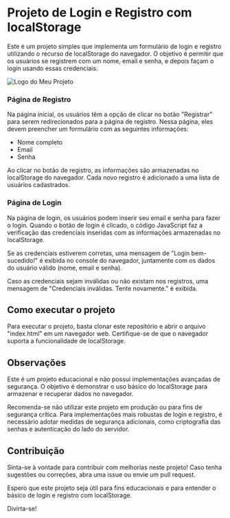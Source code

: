 # Projeto de Login e Registro com localStorage

Este é um projeto simples que implementa um formulário de login e registro utilizando o recurso de localStorage do navegador. O objetivo é permitir que os usuários se registrem com um nome, email e senha, e depois façam o login usando essas credenciais.

![Logo do Meu Projeto]([https://exemplo.com/images/logo.png](https://i.imgur.com/i3Ib9RF.png))

### Página de Registro

Na página inicial, os usuários têm a opção de clicar no botão "Registrar" para serem redirecionados para a página de registro. Nessa página, eles devem preencher um formulário com as seguintes informações:

- Nome completo
- Email
- Senha

Ao clicar no botão de registro, as informações são armazenadas no localStorage do navegador. Cada novo registro é adicionado a uma lista de usuários cadastrados.

### Página de Login

Na página de login, os usuários podem inserir seu email e senha para fazer o login. Quando o botão de login é clicado, o código JavaScript faz a verificação das credenciais inseridas com as informações armazenadas no localStorage.

Se as credenciais estiverem corretas, uma mensagem de "Login bem-sucedido!" é exibida no console do navegador, juntamente com os dados do usuário válido (nome, email e senha).

Caso as credenciais sejam inválidas ou não existam nos registros, uma mensagem de "Credenciais inválidas. Tente novamente." é exibida.

## Como executar o projeto

Para executar o projeto, basta clonar este repositório e abrir o arquivo "index.html" em um navegador web. Certifique-se de que o navegador suporta a funcionalidade de localStorage.

## Observações

Este é um projeto educacional e não possui implementações avançadas de segurança. O objetivo é demonstrar o uso básico do localStorage para armazenar e recuperar dados no navegador.

Recomenda-se não utilizar este projeto em produção ou para fins de segurança crítica. Para implementações mais robustas de login e registro, é necessário adotar medidas de segurança adicionais, como criptografia das senhas e autenticação do lado do servidor.

## Contribuição

Sinta-se à vontade para contribuir com melhorias neste projeto! Caso tenha sugestões ou correções, abra uma issue ou envie um pull request.

Espero que este projeto seja útil para fins educacionais e para entender o básico de login e registro com localStorage.

Divirta-se!

